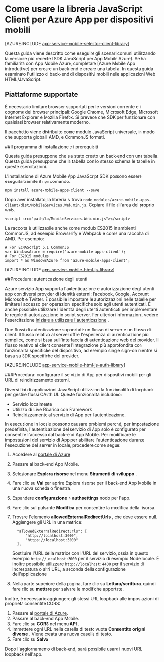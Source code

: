 <properties
    pageTitle="Come usare SDK JavaScript per Azure App per dispositivi mobili"
    description="Come usare v per le App per dispositivi mobili Azure"
    services="app-service\mobile"
    documentationCenter="javascript"
    authors="adrianhall"
    manager="erikre"
    editor=""/>

<tags
    ms.service="app-service-mobile"
    ms.workload="mobile"
    ms.tgt_pltfrm="html"
    ms.devlang="javascript"
    ms.topic="article"
    ms.date="10/01/2016"
    ms.author="adrianha"/>

# <a name="how-to-use-the-javascript-client-library-for-azure-mobile-apps"></a>Come usare la libreria JavaScript Client per Azure App per dispositivi mobili

[AZURE.INCLUDE [app-service-mobile-selector-client-library](../../includes/app-service-mobile-selector-client-library.md)]

Questa guida viene descritto come eseguire gli scenari comuni utilizzando la versione più recente [SDK JavaScript per App Mobile Azure]. Se ha familiarità con App Mobile Azure, completare [Azure Mobile App introduttive] per creare un back-end e creare una tabella. In questa guida esaminato l'utilizzo di back-end di dispositivi mobili nelle applicazioni Web HTML/JavaScript.

## <a name="supported-platforms"></a>Piattaforme supportate

È necessario limitare browser supportati per le versioni corrente e il cognome dei browser principali: Google Chrome, Microsoft Edge, Microsoft Internet Explorer e Mozilla Firefox.  Si prevede che SDK per funzionare con qualsiasi browser relativamente moderno.

Il pacchetto viene distribuito come modulo JavaScript universale, in modo che supporta globali, AMD, e CommonJS formati.

##<a name="Setup"></a>Il programma di installazione e i prerequisiti

Questa guida presuppone che sia stato creato un back-end con una tabella. Questa guida presuppone che la tabella con lo stesso schema le tabelle in queste esercitazioni.

L'installazione di Azure Mobile App JavaScript SDK possono essere eseguita tramite il `npm` comando:

```
npm install azure-mobile-apps-client --save
```

Dopo aver installato, la libreria si trova `node_modules/azure-mobile-apps-client/dist/MobileServices.Web.min.js`.  Copiare il file all'area del proprio web.

```
<script src="path/to/MobileServices.Web.min.js"></script>
```

La raccolta è utilizzabile anche come modulo ES2015 in ambienti CommonJS, ad esempio Browserify e Webpack e come una raccolta di AMD.  Per esempio:

```
# For ECMAScript 5.1 CommonJS
var WindowsAzure = require('azure-mobile-apps-client');
# For ES2015 modules
import * as WindowsAzure from 'azure-mobile-apps-client';
```

[AZURE.INCLUDE [app-service-mobile-html-js-library](../../includes/app-service-mobile-html-js-library.md)]

##<a name="auth"></a>Procedura: autenticazione degli utenti

Azure servizio App supporta l'autenticazione e autorizzazione degli utenti app con diversi provider di identità esterni: Facebook, Google, Account Microsoft e Twitter. È possibile impostare le autorizzazioni nelle tabelle per limitare l'accesso per operazioni specifiche solo agli utenti autenticati. È anche possibile utilizzare l'identità degli utenti autenticati per implementare le regole di autorizzazione in script server. Per ulteriori informazioni, vedere l'esercitazione [iniziare a utilizzare l'autenticazione] .

Due flussi di autenticazione supportati: un flusso di server e un flusso di client.  Il flusso relativo al server offre l'esperienza di autenticazione più semplice, come si basa sull'interfaccia di autenticazione web del provider. Il flusso relativo al client consente l'integrazione più approfondita con funzionalità specifiche del dispositivo, ad esempio single sign-on mentre si basa su SDK specifiche del provider.

[AZURE.INCLUDE [app-service-mobile-html-js-auth-library](../../includes/app-service-mobile-html-js-auth-library.md)]

###<a name="configure-external-redirect-urls"></a>Procedura: configurare il servizio di App per dispositivi mobili per gli URL di reindirizzamento esterni.

Diversi tipi di applicazioni JavaScript utilizzano la funzionalità di loopback per gestire flussi OAuth UI.  Queste funzionalità includono:

* Servizio localmente
* Utilizzo di Live Ricarica con Framework
* Reindirizzamento al servizio di App per l'autenticazione. 

In esecuzione in locale possono causare problemi perché, per impostazione predefinita, l'autenticazione del servizio di App solo è configurato per consentire l'accesso dal back-end App Mobile. Per modificare le impostazioni del servizio di App per abilitare l'autenticazione durante l'esecuzione del server in locale, procedere come segue:

1. Accedere al [portale di Azure]
2. Passare al back-end App Mobile.
3. Selezionare **Esplora risorse** nel menu **Strumenti di sviluppo** .
4. Fare clic su **Vai** per aprire Esplora risorse per il back-end App Mobile in una nuova scheda o finestra.
5. Espandere **configurazione** > **authsettings** nodo per l'app.
6. Fare clic sul pulsante **Modifica** per consentire la modifica della risorsa.
7. Trovare l'elemento **allowedExternalRedirectUrls** , che deve essere null. Aggiungere gli URL in una matrice:

         "allowedExternalRedirectUrls": [
             "http://localhost:3000",
             "https://localhost:3000"
         ],

    Sostituire l'URL della matrice con l'URL del servizio, ossia in questo esempio `http://localhost:3000` per il servizio di esempio Node locale. È inoltre possibile utilizzare `http://localhost:4400` per il servizio di increspatura o altri URL, a seconda della configurazione dell'applicazione.

8. Nella parte superiore della pagina, fare clic su **Lettura/scrittura**, quindi fare clic su **mettere** per salvare le modifiche apportate.

Inoltre, è necessario aggiungere gli stessi URL loopback alle impostazioni di proprietà consentite CORS:

1. Passare al [portale di Azure].
2. Passare al back-end App Mobile.
3. Fare clic su **CORS** nel menu **API** .
4. Immettere ogni URL nella casella di testo vuota **Consentito origini diverse** .  Viene creata una nuova casella di testo.
5. Fare clic su **Salva**
    
Dopo l'aggiornamento di back-end, sarà possibile usare i nuovi URL loopback nell'app.

<!-- URLs. -->
[Azure Mobile App introduttiva]: app-service-mobile-cordova-get-started.md
[Iniziare a utilizzare l'autenticazione]: app-service-mobile-cordova-get-started-users.md
[Add authentication to your app]: app-service-mobile-cordova-get-started-users.md

[Portale di Azure]: https://portal.azure.com/
[SDK JavaScript per Azure App per dispositivi mobili]: https://www.npmjs.com/package/azure-mobile-apps-client
[Query object documentation]: https://msdn.microsoft.com/en-us/library/azure/jj613353.aspx

